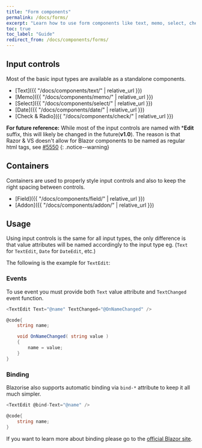 ```yaml
---
title: "Form components"
permalink: /docs/forms/
excerpt: "Learn how to use form components like text, memo, select, check, radio, date."
toc: true
toc_label: "Guide"
redirect_from: /docs/components/forms/
---
```


## Input controls

Most of the basic input types are available as a standalone components.

- [Text]({{ "/docs/components/text/" | relative_url }})
- [Memo]({{ "/docs/components/memo/" | relative_url }})
- [Select]({{ "/docs/components/select/" | relative_url }})
- [Date]({{ "/docs/components/date/" | relative_url }})
- [Check & Radio]({{ "/docs/components/check/" | relative_url }}) 

**For future reference:** While most of the input controls are named with ***Edit** suffix, this will likely be changed in the future(**v1.0**). The reason is that Razor & VS doesn't allow for Blazor components to be named as regular html tags, see [#5550](https://github.com/aspnet/AspNetCore/issues/5550)
{: .notice--warning}

## Containers

Containers are used to properly style input controls and also to keep the right spacing between controls.

- [Field]({{ "/docs/components/field/" | relative_url }})
- [Addon]({{ "/docs/components/addon/" | relative_url }})

## Usage

Using input controls is the same for all input types, the only difference is that value attributes will be named accordingly to the input type eg. (`Text` for `TextEdit`, `Date` for `DateEdit`, etc.)

The following is the example for `TextEdit`:

### Events

To use event you must provide both `Text` value attribute and `TextChanged` event function.

```cs
<TextEdit Text="@name" TextChanged="@OnNameChanged" />

@code{
    string name;

    void OnNameChanged( string value )
    {
        name = value;
    }
}
```

### Binding

Blazorise also supports automatic binding via `bind-*` attribute to keep it all much simpler.

```cs
<TextEdit @bind-Text="@name" />

@code{
    string name;
}
```

If you want to learn more about binding please go to the [official Blazor site](https://docs.microsoft.com/en-us/aspnet/core/blazor/data-binding).
